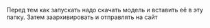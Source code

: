 Перед тем как запускать надо скачать модель и вставить её в эту папку. Затем заархивировать и отправлять на сайт

